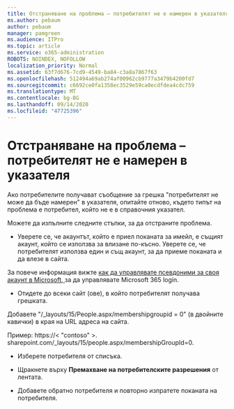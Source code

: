 ```yaml
---
title: Отстраняване на проблема – потребителят не е намерен в указателя
ms.author: pebaum
author: pebaum
manager: pamgreen
ms.audience: ITPro
ms.topic: article
ms.service: o365-administration
ROBOTS: NOINDEX, NOFOLLOW
localization_priority: Normal
ms.assetid: 63f7d676-7cd9-4549-ba84-c3a8a7867f63
ms.openlocfilehash: 512494a69ab274af00962cb9777a3479b4200fd7
ms.sourcegitcommit: c6692ce0fa1358ec3529e59ca0ecdfdea4cdc759
ms.translationtype: MT
ms.contentlocale: bg-BG
ms.lasthandoff: 09/14/2020
ms.locfileid: "47725396"
---
```

# <a name="troubleshoot-issue---user-not-found-in-directory"></a>Отстраняване на проблема – потребителят не е намерен в указателя

Ако потребителите получават съобщение за грешка "потребителят не може да бъде намерен" в указателя, опитайте отново, където типът на проблема е потребител, който не е в справочния указател.

Можете да изпълните следните стъпки, за да отстраните проблема.

- Уверете се, че акаунтът, който е приел поканата за имейл, е същият акаунт, който се използва за влизане по-късно. Уверете се, че потребителят използва един и същ акаунт, за да приеме поканата и да влезе в сайта. 

За повече информация вижте [как да управлявате псевдоними за своя акаунт в Microsoft, </a> за да управлявате Microsoft 365 login](https://support.microsoft.com/help/12407/microsoft-account-how-to-manage-aliases). 

- Отидете до всеки сайт (ове), в който потребителят получава грешката. 

Добавете "/_layouts/15/People.aspx/membershipgroupid = 0" (в двойните кавички) в края на URL адреса на сайта. 

Пример: https://< "contoso" >. sharepoint.com/_layouts/15/people.aspx/membershipGroupId=0.

- Изберете потребителя от списъка.

- Щракнете върху **Премахване на потребителските разрешения** от лентата. 
-  Добавете обратно потребителя и повторно изпратете поканата на потребителя.

